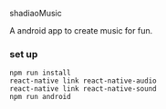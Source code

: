 shadiaoMusic

A android app to create music for fun.


### set up 
```
npm run install
react-native link react-native-audio
react-native link react-native-sound
npm run android
```